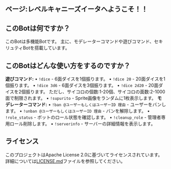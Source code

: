 ## ページ:レベルキャニーズイータへようこそ！！

## このBotは何ですか？

このBotは多機能Botです。
主に、モデレーターコマンドや遊びコマンド、セキリュティBotを搭載しています。

## このBotはどんな使い方をするのですか？

**遊びコマンド:**
• `!dice` - 6面ダイスを1個振ります。
• `!dice 20` - 20面ダイスを1個振ります。
• `!dice 3d6` - 6面ダイスを3個振ります。
• `!dice 2d20` - 20面ダイスを2個振ります。
ただし、サイコロの個数:1-20個、サイコロの面数:2-1000面で制限されます。
• `!supurito` - Sprite画像をランダムに1枚表示します。
**モデレーターコマンド:**
• `!ban @ユーザーもしくはユーザーID 理由` - ユーザーをバンします。
• `!unban @ユーザーもしくはユーザーID 理由` - バンを解除します。
• `!role_status` - ボットのロール状態を確認します。
• `!cleanup_role` - 管理者専用ロール削除します。
• `!serverinfo` - サーバーの詳細情報を表示します。

## ライセンス

このプロジェクトはApache License 2.0に基づいてライセンスされています。詳細については[LICENSE.md](LICENSE.md)ファイルを参照してください。
